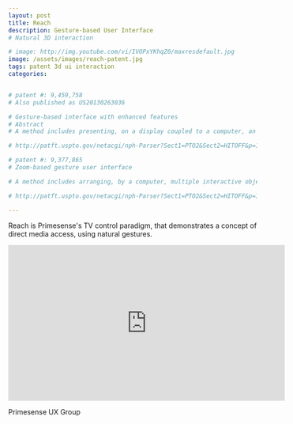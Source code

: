 ```yaml
---
layout: post
title: Reach
description: Gesture-based User Interface
# Natural 3D interaction

# image: http://img.youtube.com/vi/IVOPxYKhqZ0/maxresdefault.jpg
image: /assets/images/reach-patent.jpg
tags: patent 3d ui interaction
categories: 


# patent #: 9,459,758
# Also published as	US20130263036

# Gesture-based interface with enhanced features 
# Abstract
# A method includes presenting, on a display coupled to a computer, an image of a keyboard comprising multiple keys, and receiving a sequence of three-dimensional (3D) maps including a hand of a user positioned in proximity to the display. An initial portion of the sequence of 3D maps is processed to detect a transverse gesture performed by a hand of a user positioned in proximity to the display, and a cursor is presented on the display at a position indicated by the transverse gesture. While presenting the cursor in proximity to the one of the multiple keys, one of the multiple keys is selected upon detecting a grab gesture followed by a pull gesture followed by a release gesture in a subsequent portion of the sequence of 3D maps.

# http://patft.uspto.gov/netacgi/nph-Parser?Sect1=PTO2&Sect2=HITOFF&p=1&u=%2Fnetahtml%2FPTO%2Fsearch-bool.html&r=1&f=G&l=50&co1=AND&d=PTXT&s1=weissenstern&OS=weissenstern&RS=weissenstern

# patent #: 9,377,865
# Zoom-based gesture user interface 

# A method includes arranging, by a computer, multiple interactive objects as a hierarchical data structure, each node of the hierarchical data structure associated with a respective one of the multiple interactive objects, and presenting, on a display coupled to the computer, a first subset of the multiple interactive objects that are associated with one or more child nodes of one of the multiple interactive objects. A sequence of three-dimensional (3D) maps including at least part of a hand of a user positioned in proximity to the display is received, and the hand performing a transverse gesture followed by a grab gesture followed by a longitudinal gesture followed by an execute gesture is identified in the sequence of three-dimensional (3D) maps, and an operation associated with the selected object is accordingly performed.

# http://patft.uspto.gov/netacgi/nph-Parser?Sect1=PTO2&Sect2=HITOFF&p=1&u=%2Fnetahtml%2FPTO%2Fsearch-bool.html&r=2&f=G&l=50&co1=AND&d=PTXT&s1=weissenstern&OS=weissenstern&RS=weissenstern

---
```


Reach is Primesense's TV control paradigm, that demonstrates a concept of direct media access, using natural gestures.

<iframe width="560" height="315" src="http://www.youtube.com/embed/IVOPxYKhqZ0" frameborder="0" allowfullscreen></iframe>

Primesense UX Group